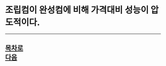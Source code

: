 조립컴이 완성컴에 비해 가격대비 성능이 압도적이다.
=======================

------------------------------------  
[목차로](https://github.com/isp829/-/blob/main/README.md)  
[다음](https://github.com/isp829/-/blob/master/lecture/lecture2.md)  
-----------------------------
    
